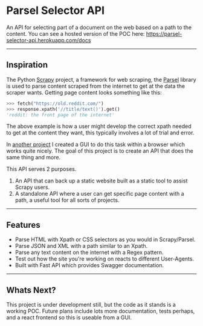 # Parsel Selector API
An API for selecting part of a document on the web based on a path to the content. 
You can see a hosted version of the POC here: https://parsel-selector-api.herokuapp.com/docs

---
## Inspiration

The Python [Scrapy](https://scrapy.org/) project, a framework for web scraping, the [Parsel](https://pypi.org/project/parsel/) library is used to parse content scraped from the internet to get at the data the scraper wants. Getting page content looks something like this:
```python
>>> fetch("https://old.reddit.com/")
>>> response.xpath('//title/text()').get()
'reddit: the front page of the internet'
```

The above example is how a user might develop the correct xpath needed to get at the content they want, this typically involves a lot of trial and error. 

In [another project](https://html-notifier.herokuapp.com/explore/) I created a GUI to do this task within a browser which works quite nicely. The goal of this project is to create an API that does the same thing and more. 

This API serves 2 purposes.
1. An API that can back up a static website built as a static tool to assist Scrapy users.
2. A standalone API where a user can get specific page content with a path, a useful tool for all sorts of projects. 
---
## Features

- Parse HTML with Xpath or CSS selectors as you would in Scrapy/Parsel.
- Parse JSON and XML with a path similar to an Xpath.
- Parse any text content on the internet with a Regex pattern.
- Test out how the site you're working on reacts to different User-Agents.
- Built with Fast API which provides Swagger documentation.


---
## Whats Next?
This project is under development still, but the code as it stands is a working POC. Future plans include lots more documentation, tests perhaps, and a react frontend so this is useable from a GUI.